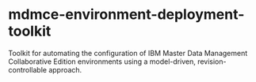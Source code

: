 # mdmce-environment-deployment-toolkit
Toolkit for automating the configuration of IBM Master Data Management Collaborative Edition environments using a model-driven, revision-controllable approach.
